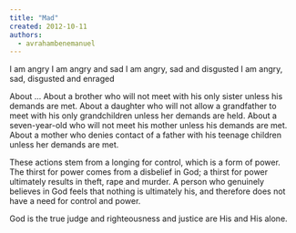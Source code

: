 ```yaml
---
title: "Mad"
created: 2012-10-11
authors: 
  - avrahambenemanuel
---
```


I am angry I am angry and sad I am angry, sad and disgusted I am angry, sad, disgusted and enraged

About ... About a brother who will not meet with his only sister unless his demands are met. About a daughter who will not allow a grandfather to meet with his only grandchildren unless her demands are held. About a seven-year-old who will not meet his mother unless his demands are met. About a mother who denies contact of a father with his teenage children unless her demands are met.

These actions stem from a longing for control, which is a form of power. The thirst for power comes from a disbelief in God; a thirst for power ultimately results in theft, rape and murder. A person who genuinely believes in God feels that nothing is ultimately his, and therefore does not have a need for control and power.

God is the true judge and righteousness and justice are His and His alone.
